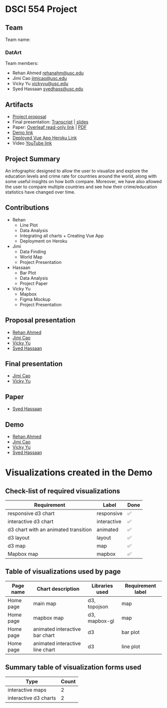 # DSCI 554 Project

## Team

<!-- 🎒 Complete to include all the information requested. -->

Team name:
### DatArt

Team members:

- Rehan Ahmed <rehanahm@usc.edu>
- Jimi Cao <jimicao@usc.edu>
- Vicky Yu <vickyyu@usc.edu>
- Syed Hassaan <syedhass@usc.edu>

## Artifacts

<!-- 🎒 Complete and ensure that all the links work! -->

- [Project proposal](https://docs.google.com/presentation/d/1ia0hrO2XrOrVEU1kqdfg3XxnCreLftG5rg0tiVkylPE/edit?usp=sharing)
- Final presentation: [Transcript](presentation/TRANSCRIPT.md) | [slides](presentation/present.sozi.html)
- Paper: [Overleaf read-only link](https://www.overleaf.com/read/zdhtsfpqgypv) | [PDF](paper/research_paper.pdf)
- [Demo link](demo/)
- [Deployed Vue App Heroku Link](https://datartdash.herokuapp.com/)
- Video [YouTube link](https://www.youtube.com/watch?v=qyp3F609HNo)


## Project Summary
An infographic designed to allow the user to visualize and explore the education levels and crime rate for countries around the world, along with some useful insights on how both compare. Moreover, we have also allowed the user to compare multiple countries and see how their crime/education statistics have changed over time.

<!-- 🎒 Add a project summary here in 250 words or less. -->

## Contributions
- Rehan
    - Line Plot
    - Data Analysis
    - Integrating all charts + Creating Vue App
    - Deployment on Heroku
- Jimi
    - Data Finding
    - World Map
    - Project Presentation
- Hassaan
    - Bar Plot
    - Data Analysis
    - Project Paper
- Vicky Yu
    - Mapbox
    - Figma Mockup
    - Project Presentation


<!-- 🎒 Complete for each project member. -->

## Proposal presentation


- [Rehan Ahmed](mailto:rehanahm@usc.edu)
- [Jimi Cao](mailto:jimicao@usc.edu)
- [Vicky Yu](mailto:vickyyu@usc.edu)
- [Syed Hassaan](mailto:syedhass@usc.edu )

## Final presentation


- [Jimi Cao](mailto:jimicao@usc.edu)
- [Vicky Yu](mailto:vickyyu@usc.edu)

## Paper


- [Syed Hassaan](mailto:syedhass@usc.edu )

## Demo


- [Rehan Ahmed](mailto:rehanahm@usc.edu)
- [Jimi Cao](mailto:jimicao@usc.edu)
- [Vicky Yu](mailto:vickyyu@usc.edu)
- [Syed Hassaan](mailto:syedhass@usc.edu )

# Visualizations created in the Demo

## Check-list of required visualizations

<!-- 🎒 Complete the table using ✅ or ❌. -->

| Requirement                            | Label        | Done |
| -------------------------------------- | ------------ | ---- |
| responsive d3 chart                    | responsive   |  ✅   |
| interactive d3 chart                   | interactive  |  ✅    |
| d3 chart with an animated transition   | animated     |  ✅    |
| d3 layout                              | layout       |   ✅   |
| d3 map                                 | map          |     ✅ |
| Mapbox map                             | mapbox       |    ✅  |

## Table of visualizations used by page

<!-- 🎒 Complete the table using the Label of the required visualizations. -->

| Page name | Chart description | Libraries used | Requirement label |
| --------- | ----------------- | -------------- | ----------------- |
| Home page | main map          | d3, topojson   | map               |
| Home page | mapbox map                  |     d3, mapbox-gl           |          map         |
| Home page | animated interactive bar chart       |    d3            |         bar plot          |
| Home page | animated interactive line chart                   |       d3         |      line plot             |


## Summary table of visualization forms used

<!-- 🎒 Complete the table . -->

| Type             | Count |
| ---------------- | ----- |
| interactive maps | 2    |
| interactive d3 charts                 |   2    |
